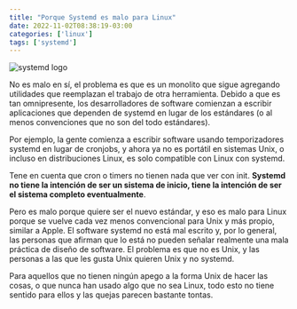 ```yaml
---
title: "Porque Systemd es malo para Linux"
date: 2022-11-02T08:38:19-03:00
categories: ['linux']
tags: ['systemd']
---
```

![systemd logo](/img/systemd.png)  

No es malo en sí, el problema es que es un monolito que sigue agregando utilidades que reemplazan el trabajo de otra herramienta. Debido a que es tan omnipresente, los desarrolladores de software comienzan a escribir aplicaciones que dependen de systemd en lugar de los estándares (o al menos convenciones que no son del todo estándares).

Por ejemplo, la gente comienza a escribir software usando temporizadores systemd en lugar de cronjobs, y ahora ya no es portátil en sistemas Unix, o incluso en distribuciones Linux, es solo compatible con Linux con systemd.

Tene en cuenta que cron o timers no tienen nada que ver con init. **Systemd no tiene la intención de ser un sistema de inicio, tiene la intención de ser el sistema completo eventualmente**.

Pero es malo porque quiere ser el nuevo estándar, y eso es malo para Linux porque se vuelve cada vez menos convencional para Unix y más propio, similar a Apple. El software systemd no está mal escrito y, por lo general, las personas que afirman que lo está no pueden señalar realmente una mala práctica de diseño de software.  El problema es que no es Unix, y las personas a las que les gusta Unix quieren Unix y no systemd.

Para aquellos que no tienen ningún apego a la forma Unix de hacer las cosas, o que nunca han usado algo que no sea Linux, todo esto no tiene sentido para ellos y las quejas parecen bastante tontas.
